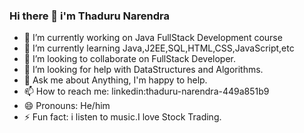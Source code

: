 ### Hi there 👋 i'm Thaduru Narendra


- 🔭 I’m currently working on Java FullStack Development course
- 🌱 I’m currently learning Java,J2EE,SQL,HTML,CSS,JavaScript,etc
- 👯 I’m looking to collaborate on FullStack Developer.
- 🤔 I’m looking for help with DataStructures and Algorithms.
- 💬 Ask me about Anything, I'm happy to help.
- 📫 How to reach me: linkedin:thaduru-narendra-449a851b9
- 😄 Pronouns: He/him
- ⚡ Fun fact: i listen to music.I love Stock Trading.

